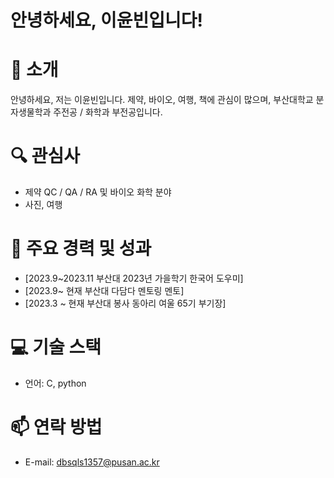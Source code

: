 # 안녕하세요, 이윤빈입니다!

# 👋 소개
안녕하세요, 저는 이윤빈입니다. 제약, 바이오, 여행, 책에 관심이 많으며, 부산대학교 분자생물학과 주전공 / 화학과 부전공입니다.

# 🔍 관심사
- 제약 QC / QA / RA 및 바이오 화학 분야
- 사진, 여행

# 🌟 주요 경력 및 성과
- [2023.9~2023.11 부산대 2023년 가을학기 한국어 도우미]
- [2023.9~ 현재 부산대 다담다 멘토링 멘토]
- [2023.3 ~ 현재 부산대 봉사 동아리 여울 65기 부기장]

# 💻 기술 스택
- 언어: C, python

# 📫 연락 방법
- E-mail: dbsqls1357@pusan.ac.kr


